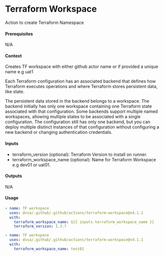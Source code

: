 # Terraform Workspace
Action to create Terraform Namespace

####  Prerequisites
N/A

####  Context
Creates TF workspace with either github actor name or if provided a unique name e.g uat1

Each Terraform configuration has an associated backend that defines how Terraform executes operations and where Terraform stores persistent data, like state.

The persistent data stored in the backend belongs to a workspace. The backend initially has only one workspace containing one Terraform state associated with that configuration. Some backends support multiple named workspaces, allowing multiple states to be associated with a single configuration. The configuration still has only one backend, but you can deploy multiple distinct instances of that configuration without configuring a new backend or changing authentication credentials.

####  Inputs
- terraform_version (optional): Terraform Version to install on runner.
- terraform_workspace_name (optional): Name for Terraform Workspace e.g dev01 or uat01.

####  Outputs
N/A

####  Usage     
```yaml
- name: TF workspace
  uses: dvsa/.github/.github/actions/terraform-workspace@v4.1.1
  with:
    terraform_workspace_name: ${{ inputs.terraform_workspace_name }}
    terraform_version: 1.3.7

- name: TF workspace
  uses: dvsa/.github/.github/actions/terraform-workspace@v4.1.1
  with:
    terraform_workspace_name: test01         
```
